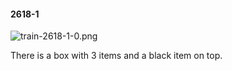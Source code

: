 #### 2618-1
![train-2618-1-0.png](https://github.com/lil-lab/nlvr/raw/master/nlvr/train/images/13/train-2618-1-0.png "train-2618-1-0.png")

There is a box with 3 items and a black item on top.